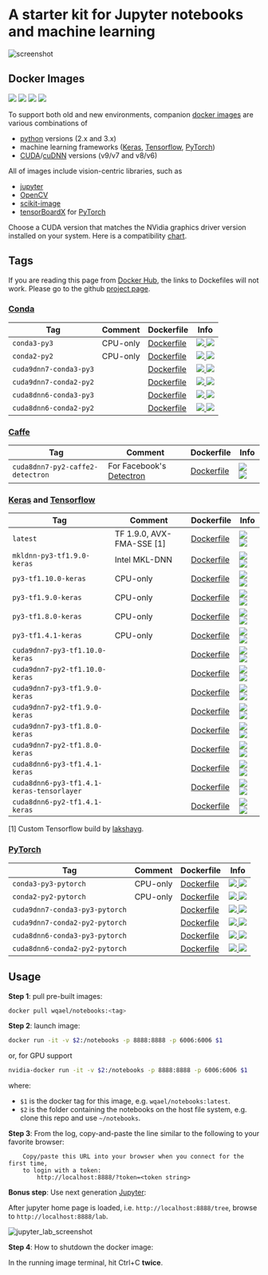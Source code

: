 # A starter kit for Jupyter notebooks and machine learning

![screenshot](https://user-images.githubusercontent.com/1386868/41513335-1caeb610-72d5-11e8-97a7-43bc21f41754.jpg)

## Docker Images

![](https://img.shields.io/docker/automated/wqael/notebooks.svg)
![](https://img.shields.io/docker/build/wqael/notebooks.svg)
![](https://img.shields.io/docker/pulls/wqael/notebooks.svg)
![](https://img.shields.io/docker/stars/wqael/notebooks.svg)

To support both old and new environments, companion [docker images](https://hub.docker.com/r/wqael/notebooks/) are various combinations of
* [python](https://www.python.org/) versions (2.x and 3.x)
* machine learning frameworks ([Keras](https://keras.io/), [Tensorflow](https://www.tensorflow.org/), [PyTorch](https://pytorch.org/))
* [CUDA](https://developer.nvidia.com/cuda-zone)/[cuDNN](https://developer.nvidia.com/cudnn) versions (v9/v7 and v8/v6)

All of images include vision-centric libraries, such as
* [jupyter](http://jupyter.org/)
* [OpenCV](https://opencv.org/)
* [scikit-image](http://scikit-image.org/)
* [tensorBoardX](https://github.com/lanpa/tensorboard-pytorch) for [PyTorch](https://pytorch.org/)

Choose a CUDA version that matches the NVidia graphics driver version installed on your system. Here is a compatibility [chart](https://gist.github.com/rlan/258b7c030364735be10c9df277cff5ed).

## Tags

If you are reading this page from [Docker Hub](https://hub.docker.com/r/wqael/notebooks/), the links to Dockefiles will not work. Please go to the github [project page](https://github.com/rlan/notebooks).

### [Conda](https://conda.io/miniconda.html)

| Tag   | Comment | Dockerfile | Info  |
| ----- | ------- | ---------- | ----  |
| `conda3-py3` | CPU-only | [Dockerfile](docker/conda3-py3/Dockerfile) | [![](https://images.microbadger.com/badges/image/wqael/notebooks:conda3-py3.svg) ![](https://images.microbadger.com/badges/commit/wqael/notebooks:conda3-py3.svg)](https://microbadger.com/images/wqael/notebooks:conda3-py3) |
| `conda2-py2` | CPU-only | [Dockerfile](docker/conda2-py2/Dockerfile) | [![](https://images.microbadger.com/badges/image/wqael/notebooks:conda2-py2.svg) ![](https://images.microbadger.com/badges/commit/wqael/notebooks:conda2-py2.svg)](https://microbadger.com/images/wqael/notebooks:conda2-py2) |
| `cuda9dnn7-conda3-py3` | | [Dockerfile](docker/cuda9dnn7-conda3-py3/Dockerfile) | [![](https://images.microbadger.com/badges/image/wqael/notebooks:cuda9dnn7-conda3-py3.svg) ![](https://images.microbadger.com/badges/commit/wqael/notebooks:cuda9dnn7-conda3-py3.svg)](https://microbadger.com/images/wqael/notebooks:cuda9dnn7-conda3-py3) |
| `cuda9dnn7-conda2-py2` | | [Dockerfile](docker/cuda9dnn7-conda2-py2/Dockerfile) | [![](https://images.microbadger.com/badges/image/wqael/notebooks:cuda9dnn7-conda2-py2.svg) ![](https://images.microbadger.com/badges/commit/wqael/notebooks:cuda9dnn7-conda2-py2.svg)](https://microbadger.com/images/wqael/notebooks:cuda9dnn7-conda2-py2) |
| `cuda8dnn6-conda3-py3` | | [Dockerfile](docker/cuda8dnn6-conda3-py3/Dockerfile) | [![](https://images.microbadger.com/badges/image/wqael/notebooks:cuda8dnn6-conda3-py3.svg) ![](https://images.microbadger.com/badges/commit/wqael/notebooks:cuda8dnn6-conda3-py3.svg)](https://microbadger.com/images/wqael/notebooks:cuda8dnn6-conda3-py3) |
| `cuda8dnn6-conda2-py2` | | [Dockerfile](docker/cuda8dnn6-conda2-py2/Dockerfile) | [![](https://images.microbadger.com/badges/image/wqael/notebooks:cuda8dnn6-conda2-py2.svg) ![](https://images.microbadger.com/badges/commit/wqael/notebooks:cuda8dnn6-conda2-py2.svg)](https://microbadger.com/images/wqael/notebooks:cuda8dnn6-conda2-py2) |


### [Caffe](https://caffe2.ai/)

| Tag   | Comment | Dockerfile | Info  |
| ----- | ------- | ---------- | ----  |
| `cuda8dnn7-py2-caffe2-detectron` | For Facebook's [Detectron](https://github.com/facebookresearch/Detectron) | [Dockerfile](docker/cuda8dnn7-py2-caffe2-detectron/Dockerfile) | [![](https://images.microbadger.com/badges/image/wqael/notebooks:cuda8dnn7-py2-caffe2-detectron.svg) ![](https://images.microbadger.com/badges/commit/wqael/notebooks:cuda8dnn7-py2-caffe2-detectron.svg)](https://microbadger.com/images/wqael/notebooks:cuda8dnn7-py2-caffe2-detectron) |

### [Keras](https://keras.io/) and [Tensorflow](https://www.tensorflow.org/)

| Tag   | Comment | Dockerfile | Info  |
| ----- | ------- | ---------- | ----  |
| `latest` | TF 1.9.0, AVX-FMA-SSE [1] | [Dockerfile](docker/latest/Dockerfile) | [![](https://images.microbadger.com/badges/image/wqael/notebooks:latest.svg) ![](https://images.microbadger.com/badges/commit/wqael/notebooks:latest.svg)](https://microbadger.com/images/wqael/notebooks:latest) |
| `mkldnn-py3-tf1.9.0-keras` | Intel MKL-DNN | [Dockerfile](docker/mkldnn-py3-tf1.9.0-keras/Dockerfile) | [![](https://images.microbadger.com/badges/image/wqael/notebooks:mkldnn-py3-tf1.9.0-keras.svg) ![](https://images.microbadger.com/badges/commit/wqael/notebooks:mkldnn-py3-tf1.9.0-keras.svg)](https://microbadger.com/images/wqael/notebooks:mkldnn-py3-tf1.9.0-keras) |
| `py3-tf1.10.0-keras` | CPU-only | [Dockerfile](docker/py3-tf1.10.0-keras/Dockerfile) | [![](https://images.microbadger.com/badges/image/wqael/notebooks:py3-tf1.10.0-keras.svg) ![](https://images.microbadger.com/badges/commit/wqael/notebooks:py3-tf1.10.0-keras.svg)](https://microbadger.com/images/wqael/notebooks:py3-tf1.10.0-keras) |
| `py3-tf1.9.0-keras` | CPU-only | [Dockerfile](docker/py3-tf1.9.0-keras/Dockerfile) | [![](https://images.microbadger.com/badges/image/wqael/notebooks:py3-tf1.9.0-keras.svg) ![](https://images.microbadger.com/badges/commit/wqael/notebooks:py3-tf1.9.0-keras.svg)](https://microbadger.com/images/wqael/notebooks:py3-tf1.9.0-keras) |
| `py3-tf1.8.0-keras` | CPU-only | [Dockerfile](docker/py3-tf1.8.0-keras/Dockerfile) | [![](https://images.microbadger.com/badges/image/wqael/notebooks:py3-tf1.8.0-keras.svg) ![](https://images.microbadger.com/badges/commit/wqael/notebooks:py3-tf1.8.0-keras.svg)](https://microbadger.com/images/wqael/notebooks:py3-tf1.8.0-keras) |
| `py3-tf1.4.1-keras` | CPU-only | [Dockerfile](docker/py3-tf1.4.1-keras/Dockerfile) | [![](https://images.microbadger.com/badges/image/wqael/notebooks:py3-tf1.4.1-keras.svg) ![](https://images.microbadger.com/badges/commit/wqael/notebooks:py3-tf1.4.1-keras.svg)](https://microbadger.com/images/wqael/notebooks:py3-tf1.4.1-keras) |
| `cuda9dnn7-py3-tf1.10.0-keras` | | [Dockerfile](docker/cuda9dnn7-py3-tf1.10.0-keras/Dockerfile) | [![](https://images.microbadger.com/badges/image/wqael/notebooks:cuda9dnn7-py3-tf1.10.0-keras.svg) ![](https://images.microbadger.com/badges/commit/wqael/notebooks:cuda9dnn7-py3-tf1.10.0-keras.svg)](https://microbadger.com/images/wqael/notebooks:cuda9dnn7-py3-tf1.10.0-keras) |
| `cuda9dnn7-py2-tf1.10.0-keras` | | [Dockerfile](docker/cuda9dnn7-py2-tf1.10.0-keras/Dockerfile) | [![](https://images.microbadger.com/badges/image/wqael/notebooks:cuda9dnn7-py2-tf1.10.0-keras.svg) ![](https://images.microbadger.com/badges/commit/wqael/notebooks:cuda9dnn7-py2-tf1.10.0-keras.svg)](https://microbadger.com/images/wqael/notebooks:cuda9dnn7-py2-tf1.10.0-keras) |
| `cuda9dnn7-py3-tf1.9.0-keras` | | [Dockerfile](docker/cuda9dnn7-py3-tf1.9.0-keras/Dockerfile) | [![](https://images.microbadger.com/badges/image/wqael/notebooks:cuda9dnn7-py3-tf1.9.0-keras.svg) ![](https://images.microbadger.com/badges/commit/wqael/notebooks:cuda9dnn7-py3-tf1.9.0-keras.svg)](https://microbadger.com/images/wqael/notebooks:cuda9dnn7-py3-tf1.9.0-keras) |
| `cuda9dnn7-py2-tf1.9.0-keras` | | [Dockerfile](docker/cuda9dnn7-py2-tf1.9.0-keras/Dockerfile) | [![](https://images.microbadger.com/badges/image/wqael/notebooks:cuda9dnn7-py2-tf1.9.0-keras.svg) ![](https://images.microbadger.com/badges/commit/wqael/notebooks:cuda9dnn7-py2-tf1.9.0-keras.svg)](https://microbadger.com/images/wqael/notebooks:cuda9dnn7-py2-tf1.9.0-keras) |
| `cuda9dnn7-py3-tf1.8.0-keras` | | [Dockerfile](docker/cuda9dnn7-py3-tf1.8.0-keras/Dockerfile) | [![](https://images.microbadger.com/badges/image/wqael/notebooks:cuda9dnn7-py3-tf1.8.0-keras.svg) ![](https://images.microbadger.com/badges/commit/wqael/notebooks:cuda9dnn7-py3-tf1.8.0-keras.svg)](https://microbadger.com/images/wqael/notebooks:cuda9dnn7-py3-tf1.8.0-keras) |
| `cuda9dnn7-py2-tf1.8.0-keras` | | [Dockerfile](docker/cuda9dnn7-py2-tf1.8.0-keras/Dockerfile) | [![](https://images.microbadger.com/badges/image/wqael/notebooks:cuda9dnn7-py2-tf1.8.0-keras.svg) ![](https://images.microbadger.com/badges/commit/wqael/notebooks:cuda9dnn7-py2-tf1.8.0-keras.svg)](https://microbadger.com/images/wqael/notebooks:cuda9dnn7-py2-tf1.8.0-keras) |
| `cuda8dnn6-py3-tf1.4.1-keras` | | [Dockerfile](docker/cuda8dnn6-py3-tf1.4.1-keras/Dockerfile) | [![](https://images.microbadger.com/badges/image/wqael/notebooks:cuda8dnn6-py3-tf1.4.1-keras.svg) ![](https://images.microbadger.com/badges/commit/wqael/notebooks:cuda8dnn6-py3-tf1.4.1-keras.svg)](https://microbadger.com/images/wqael/notebooks:cuda8dnn6-py3-tf1.4.1-keras) |
| `cuda8dnn6-py3-tf1.4.1-keras-tensorlayer` | | [Dockerfile](docker/cuda8dnn6-py3-tf1.4.1-keras-tensorlayer/Dockerfile) | [![](https://images.microbadger.com/badges/image/wqael/notebooks:cuda8dnn6-py3-tf1.4.1-keras-tensorlayer.svg) ![](https://images.microbadger.com/badges/commit/wqael/notebooks:cuda8dnn6-py3-tf1.4.1-keras-tensorlayer.svg)](https://microbadger.com/images/wqael/notebooks:cuda8dnn6-py3-tf1.4.1-keras-tensorlayer) |
| `cuda8dnn6-py2-tf1.4.1-keras` | | [Dockerfile](docker/cuda8dnn6-py2-tf1.4.1-keras/Dockerfile) | [![](https://images.microbadger.com/badges/image/wqael/notebooks:cuda8dnn6-py2-tf1.4.1-keras.svg) ![](https://images.microbadger.com/badges/commit/wqael/notebooks:cuda8dnn6-py2-tf1.4.1-keras.svg)](https://microbadger.com/images/wqael/notebooks:cuda8dnn6-py2-tf1.4.1-keras) |

[1] Custom Tensorflow build by [lakshayg](https://github.com/lakshayg/tensorflow-build).

### [PyTorch](https://pytorch.org/)

| Tag   | Comment | Dockerfile | Info  |
| ----- | ------- | ---------- | ----  |
| `conda3-py3-pytorch` | CPU-only | [Dockerfile](docker/conda3-py3-pytorch/Dockerfile) | [![](https://images.microbadger.com/badges/image/wqael/notebooks:conda3-py3-pytorch.svg) ![](https://images.microbadger.com/badges/commit/wqael/notebooks:conda3-py3-pytorch.svg)](https://microbadger.com/images/wqael/notebooks:conda3-py3-pytorch) |
| `conda2-py2-pytorch` | CPU-only | [Dockerfile](docker/conda2-py2-pytorch/Dockerfile) | [![](https://images.microbadger.com/badges/image/wqael/notebooks:conda2-py2-pytorch.svg) ![](https://images.microbadger.com/badges/commit/wqael/notebooks:conda2-py2-pytorch.svg)](https://microbadger.com/images/wqael/notebooks:conda2-py2-pytorch) |
| `cuda9dnn7-conda3-py3-pytorch` | | [Dockerfile](docker/cuda9dnn7-conda3-py3-pytorch/Dockerfile) | [![](https://images.microbadger.com/badges/image/wqael/notebooks:cuda9dnn7-conda3-py3-pytorch.svg) ![](https://images.microbadger.com/badges/commit/wqael/notebooks:cuda9dnn7-conda3-py3-pytorch.svg)](https://microbadger.com/images/wqael/notebooks:cuda9dnn7-conda3-py3-pytorch) |
| `cuda9dnn7-conda2-py2-pytorch` | | [Dockerfile](docker/cuda9dnn7-conda2-py2-pytorch/Dockerfile) | [![](https://images.microbadger.com/badges/image/wqael/notebooks:cuda9dnn7-conda2-py2-pytorch.svg) ![](https://images.microbadger.com/badges/commit/wqael/notebooks:cuda9dnn7-conda2-py2-pytorch.svg)](https://microbadger.com/images/wqael/notebooks:cuda9dnn7-conda2-py2-pytorch) |
| `cuda8dnn6-conda3-py3-pytorch` | | [Dockerfile](docker/cuda8dnn6-conda3-py3-pytorch/Dockerfile) | [![](https://images.microbadger.com/badges/image/wqael/notebooks:cuda8dnn6-conda3-py3-pytorch.svg) ![](https://images.microbadger.com/badges/commit/wqael/notebooks:cuda8dnn6-conda3-py3-pytorch.svg)](https://microbadger.com/images/wqael/notebooks:cuda8dnn6-conda3-py3-pytorch) |
| `cuda8dnn6-conda2-py2-pytorch` | | [Dockerfile](docker/cuda8dnn6-conda2-py2-pytorch/Dockerfile) | [![](https://images.microbadger.com/badges/image/wqael/notebooks:cuda8dnn6-conda2-py2-pytorch.svg) ![](https://images.microbadger.com/badges/commit/wqael/notebooks:cuda8dnn6-conda2-py2-pytorch.svg)](https://microbadger.com/images/wqael/notebooks:cuda8dnn6-conda2-py2-pytorch) |


## Usage

**Step 1**: pull pre-built images:

```sh
docker pull wqael/notebooks:<tag>
```

**Step 2**: launch image:

```sh
docker run -it -v $2:/notebooks -p 8888:8888 -p 6006:6006 $1
```

or, for GPU support

```sh
nvidia-docker run -it -v $2:/notebooks -p 8888:8888 -p 6006:6006 $1
```

where:

* `$1` is the docker tag for this image, e.g. `wqael/notebooks:latest`.
* `$2` is the folder containing the notebooks on the host file system, e.g. clone this repo and use `~/notebooks`.


**Step 3**: From the log, copy-and-paste the line similar to the following to your favorite browser:

```
    Copy/paste this URL into your browser when you connect for the first time,
    to login with a token:
        http://localhost:8888/?token=<token string>
```

**Bonus step**: Use next generation [Jupyter](http://jupyterlab.readthedocs.io/en/latest/):

After jupyter home page is loaded, i.e. `http://localhost:8888/tree`, browse to `http://localhost:8888/lab`.

![jupyter_lab_screenshot](https://user-images.githubusercontent.com/1386868/38536941-ce8effb0-3cc6-11e8-936b-fe5d80fdc660.jpg)

**Step 4**: How to shutdown the docker image:

In the running image terminal, hit Ctrl+C **twice**.
